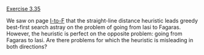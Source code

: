 [Exercise 3.35](ex_35/)

We saw on page [I-to-F](#/) that the straight-line distance heuristic leads greedy
best-first search astray on the problem of going from Iasi to Fagaras.
However, the heuristic is perfect on the opposite problem: going from
Fagaras to Iasi. Are there problems for which the heuristic is
misleading in both directions?
